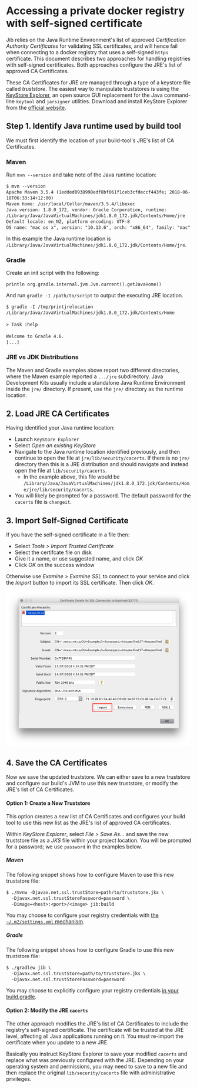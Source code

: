 # Accessing a private docker registry with self-signed certificate

Jib relies on the Java Runtime Environment's list of approved _Certification Authority Certificates_ for validating SSL certificates, and will hence fail when connecting to a docker registry that uses a self-signed `https` certificate.  This document describes two approaches for handling registries with self-signed certificates.  Both approaches configure the JRE's list of approved CA Certificates.

These CA Certificates for JRE are managed through a type of a keystore file called _truststore_. The easiest way to manipulate truststores is using the [KeyStore Explorer](http://keystore-explorer.org/), an open source GUI replacement for the Java command-line  `keytool` and `jarsigner` utilities. Download and install KeyStore Explorer from the [official website](http://keystore-explorer.org/downloads.html).


## Step 1. Identify Java runtime used by build tool

We must first identify the location of your build-tool's JRE's list of CA Certificates.

### Maven

Run `mvn --version` and take note of the Java runtime location:

```shell
$ mvn --version
Apache Maven 3.5.4 (1edded0938998edf8bf061f1ceb3cfdeccf443fe; 2018-06-18T06:33:14+12:00)
Maven home: /usr/local/Cellar/maven/3.5.4/libexec
Java version: 1.8.0_172, vendor: Oracle Corporation, runtime: /Library/Java/JavaVirtualMachines/jdk1.8.0_172.jdk/Contents/Home/jre
Default locale: en_NZ, platform encoding: UTF-8
OS name: "mac os x", version: "10.13.6", arch: "x86_64", family: "mac"
```

In this example the Java runtime location is `/Library/Java/JavaVirtualMachines/jdk1.8.0_172.jdk/Contents/Home/jre`.

### Gradle

Create an init script with the following:

```
println org.gradle.internal.jvm.Jvm.current().getJavaHome()
```

And run `gradle -I /path/to/script` to output the executing JRE location.

```shell
$ gradle -I /tmp/printjrelocation
/Library/Java/JavaVirtualMachines/jdk1.8.0_172.jdk/Contents/Home

> Task :help 

Welcome to Gradle 4.6.
[...]
```

### JRE vs JDK Distributions

The Maven and Gradle examples above report two different directories, where the Maven example reported a `.../jre` subdirectory.  Java Development Kits usually include a standalone Java Runtime Environment inside the `jre/` directory.  If present, use the `jre/` directory as the runtime location.

## 2. Load JRE CA Certificates

Having identified your Java runtime location:

* Launch `KeyStore Explorer`
* Select _Open an existing KeyStore_
* Navigate to the Java runtime location identified previously, and then continue to open the file at `jre/lib/security/cacerts`.  If there is no `jre/` directory then this is a JRE distribution and should navigate and instead open the file at `lib/security/cacerts`.
  * In the example above, this file would be `/Library/Java/JavaVirtualMachines/jdk1.8.0_172.jdk/Contents/Home/jre/lib/security/cacerts`.
* You will likely be prompted for a password. The default password for the `cacerts` file is `changeit`.

## 3. Import Self-Signed Certificate

If you have the self-signed certificate in a file then:

* Select _Tools > Import Trusted Certificate_
* Select the certifcate file on disk
* Give it a name, or use suggested name, and click _OK_
* Click _OK_ on the success window

Otherwise use _Examine > Examine SSL_ to connect to your service and click the _Import_ button to import its SSL certificate. Then click _OK_.

![Importing certificate with KeyStore Explorer](self_sign_cert-kse-import.png)

## 4. Save the CA Certificates

Now we save the updated truststore. We can either save to a new truststore and configure our build's JVM to use this new truststore, or modify the JRE's list of CA Certificates.

#### Option 1: Create a New Truststore

This option creates a _new_ list of CA Certificates and configures your build tool to use this new list as the JRE's list of approved CA certificates.

Within _KeyStore Explorer_, select _File > Save As..._ and save the new truststore file as a _JKS_ file within your project location. You will be prompted for a password; we use `password` in the examples below.

##### Maven

The following snippet shows how to configure Maven to use this new truststore file:

```shell
$ ./mvnw -Djavax.net.ssl.trustStore=path/to/truststore.jks \
  -Djavax.net.ssl.trustStorePassword=password \
  -Dimage=<host>:<port>/<image> jib:build
```

You may choose to configure your registry credentials with [the `~/.m2/settings.xml` mechanism](https://github.com/GoogleContainerTools/jib/blob/master/jib-maven-plugin/README.md#using-maven-settings).

##### Gradle

The following snippet shows how to configure Gradle to use this new truststore file:

```shell
$ ./gradlew jib \
  -Djavax.net.ssl.trustStore=path/to/truststore.jks \
  -Djavax.net.ssl.trustStorePassword=password
```

You may choose to explicitly configure your registry credentials [in your build.gradle](https://github.com/GoogleContainerTools/jib/tree/master/jib-gradle-plugin#using-specific-credentials).

#### Option 2: Modify the JRE `cacerts`

The other approach modifies the JRE's list of CA Certificates to include the registry's self-signed certificate.  The certificate will be trusted at the JRE level, affecting all Java applications running on it. You must re-import the certificate when you update to a new JRE.

Basically you instruct KeyStore Explorer to save your modified `cacerts` and replace what was previously configured with the JRE.  Depending on your operating system and permissions, you may need to save to a new file and then replace the original `lib/security/cacerts` file with administrative privileges.

